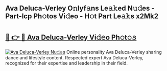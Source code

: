 ## Ava Deluca-Verley O𝚗lyf𝚊ns Le𝚊𝚔ed N𝚞𝚍es - Part-lcp Ph𝚘tos Vi𝚍eo - H𝚘t Part Le𝚊𝚔s x2Mk2

# <h2><a href="http://hf3s8c.feru.top/?c=Ava+Deluca-Verley">🔗 👉 🔴 Ava Deluca-Verley Vi𝚍𝚎o Ph𝚘t𝚘𝚜</a></h2>

[![Ava Deluca-Verley Nu𝚍𝚎s](https://i.imgur.com/0TWrTi3.gif)](http://hf3s8c.feru.top/?c=Ava+Deluca-Verley)
Online personality Ava Deluca-Verley sharing dance and lifestyle content. Respected expert Ava Deluca-Verley, recognized for their expertise and leadership in their field. 
